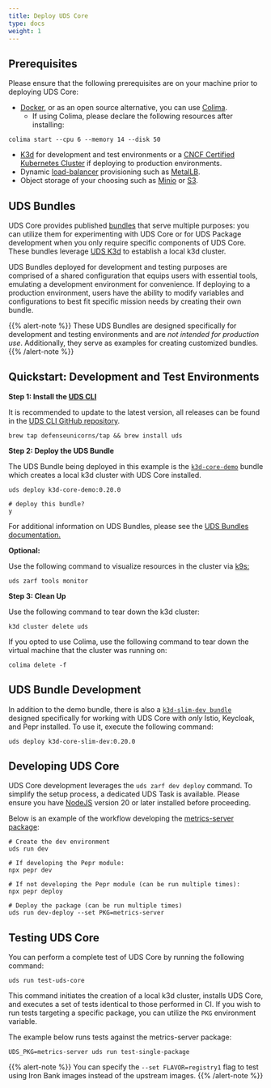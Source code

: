 ```yaml
---
title: Deploy UDS Core
type: docs
weight: 1
---
```


## Prerequisites

Please ensure that the following prerequisites are on your machine prior to deploying UDS Core:

- [Docker](https://formulae.brew.sh/formula/docker#default), or as an open source alternative, you can use [Colima](https://formulae.brew.sh/formula/colima#default).
  - If using Colima, please declare the following resources after installing:

```git
colima start --cpu 6 --memory 14 --disk 50
```

- [K3d](https://formulae.brew.sh/formula/k3d#default) for development and test environments or a [CNCF Certified Kubernetes Cluster](https://www.cncf.io/training/certification/software-conformance/#logos) if deploying to production environments.
- Dynamic [load-balancer](https://kubernetes.io/docs/concepts/services-networking/service/#loadbalancer) provisioning such as [MetalLB](https://metallb.universe.tf/).
- Object storage of your choosing such as [Minio](https://min.io/product/kubernetes) or [S3](https://aws.amazon.com/s3/).

## UDS Bundles

UDS Core provides published [bundles](https://uds.defenseunicorns.com/bundles/) that serve multiple purposes: you can utilize them for experimenting with UDS Core or for UDS Package development when you only require specific components of UDS Core. These bundles leverage [UDS K3d](https://github.com/defenseunicorns/uds-k3d) to establish a local k3d cluster.

UDS Bundles deployed for development and testing purposes are comprised of a shared configuration that equips users with essential tools, emulating a development environment for convenience. If deploying to a production environment, users have the ability to modify variables and configurations to best fit specific mission needs by creating their own bundle.

{{% alert-note %}}
These UDS Bundles are designed specifically for development and testing environments and are *not intended for production use*. Additionally, they serve as examples for creating customized bundles.
{{% /alert-note %}}

## Quickstart: Development and Test Environments

**Step 1: Install the [UDS CLI](https://uds.defenseunicorns.com/cli/)**

It is recommended to update to the latest version, all releases can be found in the [UDS CLI GitHub repository](https://github.com/defenseunicorns/uds-cli/releases).

```git
brew tap defenseunicorns/tap && brew install uds
```

**Step 2: Deploy the UDS Bundle**

The UDS Bundle being deployed in this example is the [`k3d-core-demo`](https://github.com/defenseunicorns/uds-core/blob/main/bundles/k3d-standard/README.md) bundle which creates a local k3d cluster with UDS Core installed.

```cli
uds deploy k3d-core-demo:0.20.0

# deploy this bundle?
y
```

For additional information on UDS Bundles, please see the [UDS Bundles documentation.](https://uds.defenseunicorns.com/bundles/)

**Optional:**

Use the following command to visualize resources in the cluster via [k9s:](https://k9scli.io/)

```git
uds zarf tools monitor
```

**Step 3: Clean Up**

Use the following command to tear down the k3d cluster:

```git
k3d cluster delete uds
```

If you opted to use Colima, use the following command to tear down the virtual machine that the cluster was running on:

```git
colima delete -f
```

## UDS Bundle Development

In addition to the demo bundle, there is also a [`k3d-slim-dev bundle`](https://github.com/defenseunicorns/uds-core/tree/main/bundles/k3d-istio) designed specifically for working with UDS Core with *only* Istio, Keycloak, and Pepr installed. To use it, execute the following command:

```cli
uds deploy k3d-core-slim-dev:0.20.0
```

## Developing UDS Core

UDS Core development leverages the `uds zarf dev deploy` command. To simplify the setup process, a dedicated UDS Task is available. Please ensure you have [NodeJS](https://nodejs.org/en/download/) version 20 or later installed before proceeding.

Below is an example of the workflow developing the [metrics-server package](https://github.com/defenseunicorns/uds-core/tree/main/src/metrics-server):

```cli
# Create the dev environment
uds run dev

# If developing the Pepr module:
npx pepr dev

# If not developing the Pepr module (can be run multiple times):
npx pepr deploy

# Deploy the package (can be run multiple times)
uds run dev-deploy --set PKG=metrics-server
```

## Testing UDS Core

You can perform a complete test of UDS Core by running the following command:

```cli
uds run test-uds-core
```

This command initiates the creation of a local k3d cluster, installs UDS Core, and executes a set of tests identical to those performed in CI. If you wish to run tests targeting a specific package, you can utilize the `PKG` environment variable.

The example below runs tests against the metrics-server package:

```cli
UDS_PKG=metrics-server uds run test-single-package
```

{{% alert-note %}}
You can specify the `--set FLAVOR=registry1` flag to test using Iron Bank images instead of the upstream images.
{{% /alert-note %}}
